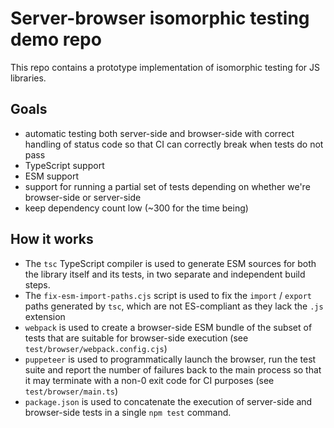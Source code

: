 
# Server-browser isomorphic testing demo repo

This repo contains a prototype implementation of isomorphic testing for
JS libraries. 

## Goals

- automatic testing both server-side and browser-side with correct
  handling of status code so that CI can correctly break when tests
  do not pass 
- TypeScript support
- ESM support
- support for running a partial set of tests depending on whether we're
  browser-side or server-side
- keep dependency count low (~300 for the time being) 

## How it works

- The `tsc` TypeScript compiler is used to generate ESM sources for both
  the library itself and its tests, in two separate and independent build
  steps.
- The `fix-esm-import-paths.cjs` script is used to fix the `import` / `export`
  paths generated by `tsc`, which are not ES-compliant as they lack the `.js`
  extension
- `webpack` is used to create a browser-side ESM bundle of the subset of tests 
  that are suitable for browser-side execution
  (see `test/browser/webpack.config.cjs`)
- `puppeteer` is used to programmatically launch the browser, run the test
  suite and report the number of failures back to the main process so that it 
  may terminate with a non-0 exit code for CI purposes 
  (see `test/browser/main.ts`)
- `package.json` is used to concatenate the execution of server-side and 
  browser-side tests in a single `npm test` command.
